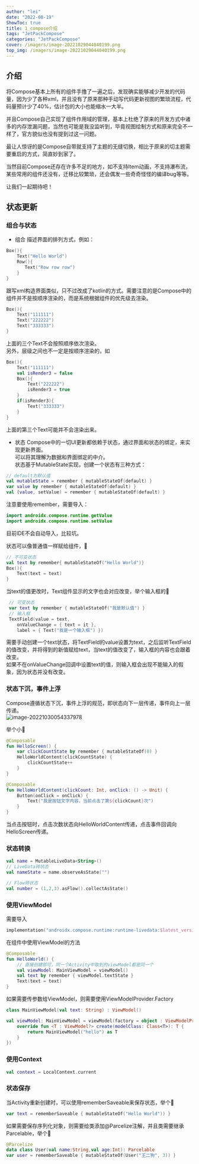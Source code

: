 ```yaml
---
author: "lei"
date: "2022-08-19"
ShowToc: true
title: 1_compose介绍
tags: "JetPackCompose"
categories: "JetPackCompose"
cover: /imagers/image-20221029044040199.png
top_img: /imagers/image-20221029044040199.png
---
```


## 介绍

将Compose基本上所有的组件手撸了一遍之后，发现确实能够减少开发的代码量，因为少了各种xml，并且没有了原来那种手动写代码更新视图的繁琐流程，代码量预计少了40%，估计包的大小也能缩水一大半。

并且Compose自己实现了组件作用域的管理，基本上杜绝了原来的开发方式中诸多的内存泄漏问题，当然也可能是我没监听到，毕竟视图绘制方式和原来完全不一样了，官方貌似也没有提到过这一问题。

最让人惊讶的是Compose自带就支持了主题的无缝切换，相比于原来的切主题需要重启的方式，简直妙到家了。

当然目前Compose还存在许多不足的地方，如不支持Item动画，不支持瀑布流，某些常用的组件还没有，迁移比较繁琐，还会偶发一些奇奇怪怪的编译bug等等。

让我们一起期待吧！

## 状态更新

### 组合与状态

* 组合
  描述界面的排列方式，例如：

```kotlin
Box(){
    Text("Hello World")
    Row(){
       Text("Row row row")
    }
}
```

跟写xml构造界面类似，只不过改成了kotlin的方式。需要注意的是Compose中的组件并不是按顺序渲染的，而是系统根据组件的优先级去渲染。

```kotlin
Box(){
    Text("111111")
    Text("222222")
    Text("333333")
}
```

上面的三个Text不会按照顺序依次渲染。</br>
另外，层级之间也不一定是按顺序渲染的，如

```kotlin
Box(){
    Text("111111")
    val isRender3 = false
    Box(){
        Text("222222")
        isRender3 = true
    }
    if(isRender3){
        Text("333333")
    }
}
```

上面的第三个Text可能并不会渲染出来。

* 状态
  Compose中的一切UI更新都依赖于状态，通过界面和状态的绑定，来实现更新界面。</br>
  可以将其理解为数据和界面绑定的中介。</br>
  状态基于MutableState实现，创建一个状态有三种方式：

```kotlin
// default为默认值
val mutableState = remember { mutableStateOf(default) }
var value by remember { mutableStateOf(default) }
val (value, setValue) = remember { mutableStateOf(default) }
```

注意要使用remember，需要导入：

```kotlin
import androidx.compose.runtime.getValue
import androidx.compose.runtime.setValue
```

目前IDE不会自动导入，比较坑。

状态可以像普通值一样赋给组件，🌰

```kotlin
// 不可变状态
val text by remember{ mutableStateOf("Hello World")}
Box(){
    Text(text = text)
}
```

当text的值更改时，Text组件显示的文字也会对应改变，举个输入框的🌰

```kotlin
 // 可变状态
 var text by remember { mutableStateOf("我是默认值") }
 // 输入框
 TextField(value = text,
    onValueChange = { text = it }, 
    label = { Text("我是一个输入框") }) 
```

需要手动创建一个text状态，将TextField的value设置为text，之后监听TextField的值改变，并将得到的新值赋给text，当text的值改变了，输入框的内容也会跟着改变。</br>
如果不在onValueChange回调中设置text的值，则输入框会出现不能输入的假象，因为状态并没有改变。

### 状态下沉，事件上浮

Compose遵循状态下沉，事件上浮的规范，即状态向下一层传递，事件向上一层传递。</br>
![image-20221030054337978](imagers/image-20221030054337978.png)

举个小🌰

```kotlin
@Composable
fun HelloScreen() {
    var clickCountState by remember { mutableStateOf(0) }
    HelloWorldContent(clickCountState) {
        clickCountState++
    }
}

@Composable
fun HelloWorldContent(clickCount: Int, onClick: () -> Unit) {
    Button(onClick = onClick) {
        Text("我是按钮文字内容，当前点击了第${clickCount}次")
    }
}
```

当点击按钮时，点击次数状态向HelloWorldContent传递，点击事件回调向HelloScreen传递。

### 状态转换

```kotlin
val name = MutableLiveData<String>()
// LiveData转状态
val nameState = name.observeAsState("")

// Flow转状态
val number = (1,2,3).asFlow().collectAsState()
```

### 使用ViewModel

需要导入

```kotlin
implementation("androidx.compose.runtime:runtime-livedata:$latest_version")
```

在组件中使用ViewModel的方法

```kotlin
@Composable
fun HelloWorld() {
    // 直接创建即可，同一个Activity中取到的viewModel都是同一个
    val viewModel: MainViewModel = viewModel()
    val text by remember { viewModel.textState }
    Text(text = text)
}
```

如果需要传参数给ViewModel，则需要使用ViewModelProvider.Factory

```kotlin
class MainViewModel(val text: String) : ViewModel() 

val viewModel: MainViewModel = viewModel(factory = object : ViewModelProvider.Factory {
    override fun <T : ViewModel?> create(modelClass: Class<T>): T {
        return MainViewModel("hello") as T
    }
})
```

### 使用Context

```kotlin
val context = LocalContext.current
```

### 状态保存

当Activity重新创建时，可以使用rememberSaveable来保存状态，举个🌰

```kotlin
var text = rememberSaveable { mutableStateOf("Hello World")) }
```

如果需要保存序列化对象，则需要给类添加@Parcelize注解，并且类需要继承Parcelable，举个🌰

```kotlin
@Parcelize
data class User(val name:String,val age:Int): Parcelable
var user = rememberSaveable { mutableStateOf(User("王二狗", 3)) }
```


